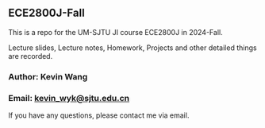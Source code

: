 ## ECE2800J-Fall

This is a repo for the UM-SJTU JI course ECE2800J in 2024-Fall.

Lecture slides, Lecture notes, Homework, Projects and other detailed things are recorded.

### Author: Kevin Wang

### Email: kevin_wyk@sjtu.edu.cn

If you have any questions, please contact me via email.


